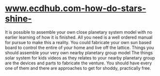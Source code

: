 # www.ecdhub.com-how-do-stars-shine-
It is possible to assemble your own close planetary system model with no earlier learning of how it is finished. All you need is a well ordered manual for pursue to make this a reality. You could fabricate your own sun based board to control the entire of your home and live off the lattice. Things you should assemble your very own nearby planetary group model   The things  solar system for kids videos as they relates to your nearby planetary group are the devices and parts to fabricate the venture. You should have every one of them and there are approaches to get for shoddy, practically free.
